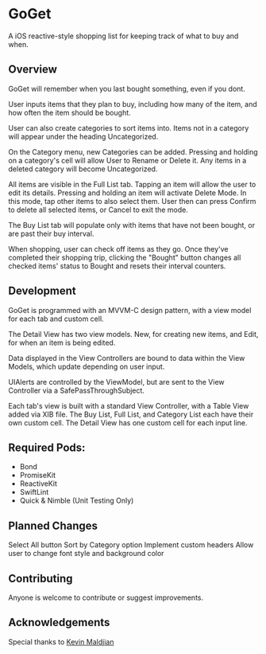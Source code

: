# GoGet

A iOS reactive-style shopping list for keeping track of what to buy and when.

## Overview
GoGet will remember when you last bought something, even if you dont.

User inputs items that they plan to buy, including how many of the item, and how often the item should be bought.

User can also create categories to sort items into. Items not in a category will appear under the heading Uncategorized.

On the Category menu, new Categories can be added. Pressing and holding on a category's cell will allow User to Rename or Delete it. Any items in a deleted category will become Uncategorized.

All items are visible in the Full List tab. Tapping an item will allow the user to edit its details. Pressing and holding an item will activate Delete Mode. In this mode, tap other items to also select them. User then can press Confirm to delete all selected items, or Cancel to exit the mode.

The Buy List tab will populate only with items that have not been bought, or are past their buy interval.

When shopping, user can check off items as they go. Once they've completed their shopping trip, clicking the "Bought" button changes all checked items' status to Bought and resets their interval counters.

## Development
GoGet is programmed with an MVVM-C design pattern, with a view model for each tab and custom cell.

The Detail View has two view models. New, for creating new items, and Edit, for when an item is being edited.

Data displayed in the View Controllers are bound to data within the View Models, which update depending on user input.

UIAlerts are controlled by the ViewModel, but are sent to the View Controller via a SafePassThroughSubject.

Each tab's view is built with a standard View Controller, with a Table View added via XIB file. The Buy List, Full List, and Category List each have their own custom cell. The Detail View has one custom cell for each input line.

## Required Pods:
- Bond
- PromiseKit
- ReactiveKit
- SwiftLint
- Quick & Nimble (Unit Testing Only)

## Planned Changes
Select All button
Sort by Category option
Implement custom headers
Allow user to change font style and background color

## Contributing
Anyone is welcome to contribute or suggest improvements.

## Acknowledgements
Special thanks to [Kevin Maldjian](https://github.com/KevinMaldjian/)
